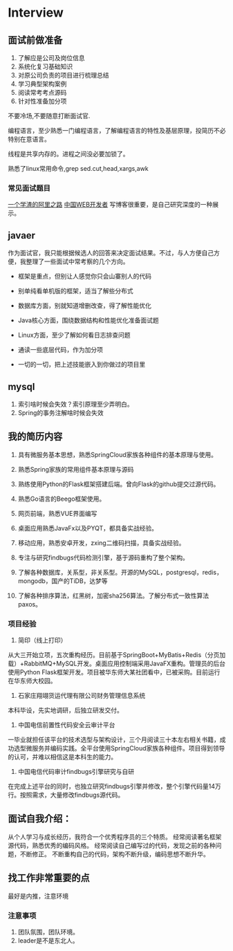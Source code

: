 # Interview

## 面试前做准备

1. 了解应是公司及岗位信息
1. 系统化复习基础知识
1. 对原公司负责的项目进行梳理总结
1. 学习典型架构案例
1. 阅读常考考点源码
1. 针对性准备加分项

不要冷场,不要随意打断面试官.


编程语言，至少熟悉一门编程语言，了解编程语言的特性及基层原理，投简历不必特别在意语言。

线程是共享内存的。进程之间没必要加锁了。

熟悉了linux常用命令,grep sed.cut,head,xargs,awk
 

### 常见面试题目

[一个学渣的阿里之路](https://crossoverjie.top/2018/06/21/personal/Interview-experience/)
[中国WEB开发者](https://gitee.com/ironman1987/chinese-developer-roadmap)
写博客很重要，是自己研究深度的一种展示。




## javaer

作为面试官，我只能根据候选人的回答来决定面试结果。不过，与人方便自己方便，我整理了一些面试中常考察的几个方向。

* 框架是重点，但别让人感觉你只会山寨别人的代码

* 别单纯看单机版的框架，适当了解些分布式

* 数据库方面，别就知道增删改查，得了解性能优化

* Java核心方面，围绕数据结构和性能优化准备面试题

* Linux方面，至少了解如何看日志排查问题

* 通读一些底层代码，作为加分项

* 一切的一切，把上述技能嵌入到你做过的项目里


## mysql

1. 索引啥时候会失效？索引原理至少弄明白。
1. Spring的事务注解啥时候会失效

## 我的简历内容

1. 具有微服务基本思想，熟悉SpringCloud家族各种组件的基本原理与使用。

1. 熟悉Spring家族的常用组件基本原理与源码

1. 熟练使用Python的Flask框架搭建后端。曾向Flask的github提交过源代码。

1. 熟悉Go语言的Beego框架使用。

1. 网页前端，熟悉VUE界面编写

1. 桌面应用熟悉JavaFx以及PYQT，都具备实战经验。

1. 移动应用，熟悉安卓开发，zxing二维码扫描，具备实战经验。

1. 专注与研究findbugs代码检测引擎，基于源码重构了整个架构。

1. 了解各种数据库，关系型，非关系型。开源的MySQL，postgresql，redis，mongodb，国产的TiDB，达梦等

1. 了解各种排序算法，红黑树，加密sha256算法。了解分布式一致性算法paxos。

### 项目经验

1. 简印（线上打印）

从大三开始立项，五次重构经历。目前基于SpringBoot+MyBatis+Redis（分页加载）+RabbitMQ+MySQL开发。桌面应用控制端采用JavaFX重构。管理员的后台使用Python Flask框架开发。项目被华东师大某社团看中，已被采购。目前运行在华东师大校园。

1. 石家庄翔翊货运代理有限公司财务管理信息系统

本科毕设，先实地调研，后独立研发交付。

1. 中国电信前置性代码安全云审计平台

一毕业就担任该平台的技术选型与架构设计，三个月阅读三十本左右相关书籍，成功选型微服务并编码实践。全平台使用SpringCloud家族各种组件。项目得到领导的认可，并难以相信这是本科生的能力。

1. 中国电信代码审计findbugs引擎研究与自研

在完成上述平台的同时，也独立研究findbugs引擎并修改，整个引擎代码量14万行。按照需求，大量修改findbugs源代码。

## 面试自我介绍：

从个人学习与成长经历，我符合一个优秀程序员的三个特质。
经常阅读著名框架源代码，熟悉优秀的编码风格。
经常阅读自己编写过的代码，发现之前的各种问题，不断修正。
不断重构自己的代码，架构不断升级，编码思想不断升华。



## 找工作非常重要的点
最好是内推，注意环境

### 注意事项
1. 团队氛围，团队环境。
1. leader是不是东北人。
